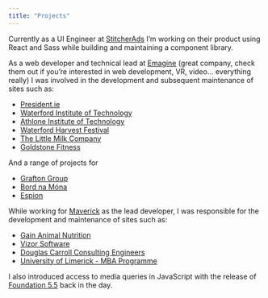 ```yaml
---
title: "Projects"
---
```


Cur­rent­ly as a UI Engi­neer at <a href="http://stitcherads.com/" target="_blank" rel="noopener noreferrer">Stitcher­Ads</a> I’m work­ing on their prod­uct using React and Sass while build­ing and main­tain­ing a com­po­nent library.

As a web devel­op­er and tech­ni­cal lead at <a href="https://emagine.ie" target="_blank" rel="noopener noreferrer">Emag­ine</a> (great com­pa­ny, check them out if you’re inter­est­ed in web devel­op­ment, VR, video… every­thing real­ly) I was involved in the devel­op­ment and sub­se­quent main­te­nance of sites such as:

 - <a href="http://www.president.ie/en" target="_blank" rel="noopener noreferrer">Pres​i​dent​.ie</a>
 - <a href="https://www.wit.ie" target="_blank" rel="noopener noreferrer">Water­ford Insti­tute of Tech­nol­o­gy</a>
 - <a href="https://www.ait.ie" target="_blank" rel="noopener noreferrer">Athlone Insti­tute of Tech­nol­o­gy</a>
 - <a href="http://www.waterfordharvestfestival.ie/" target="_blank" rel="noopener noreferrer">Water­ford Har­vest Fes­ti­val</a>
 - <a href="https://www.thelittlemilkcompany.ie/" target="_blank" rel="noopener noreferrer">The Little Milk Company</a>
 - <a href="https://www.goldstonefitness.ie/" target="_blank" rel="noopener noreferrer">Goldstone Fitness</a>
 
And a range of projects for 

- <a href="http://www.graftonplc.com/" target="_blank" rel="noopener noreferrer">Grafton Group</a>
- <a href="http://www.bordnamona.ie/" target="_blank" rel="noopener noreferrer">Bord na Móna</a>
- <a href="https://www.bsigroup.com/en-IE/our-services/Cybersecurity-Information-Resilience/About/Espion/" target="_blank" rel="noopener noreferrer">Espi­on</a>
    
<p>While work­ing for <a href="http://maverick-intl.com/" target="_blank" rel="noopener noreferrer">Mav­er­ick</a> as the lead devel­op­er, I was respon­si­ble for the devel­op­ment and main­te­nance of sites such as:

- <a href="http://www.gainanimalnutrition.com/" target="_blank" rel="noopener noreferrer">Gain Ani­mal Nutri­tion</a>
- <a href="https://vizorsoftware.com/" target="_blank" rel="noopener noreferrer">Vizor Soft­ware</a>
- <a href="http://www.dceng.ie/" target="_blank" rel="noopener noreferrer">Dou­glas Car­roll Con­sult­ing Engi­neers</a>
- <a href="https://www.ul.ie/business/professional-education/mba_programmes/" target="_blank" rel="noopener noreferrer">University of Limerick - MBA Programme</a>

I also intro­duced access to media queries in JavaScript with the release of <a href="/foundation-5-5">Foun­da­tion 5.5</a> back in the day.
